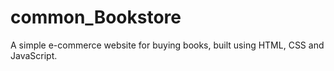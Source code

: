 # common_Bookstore
A simple e-commerce website for buying books, built using HTML, CSS and JavaScript.
